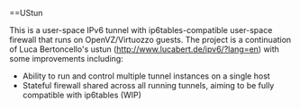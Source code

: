 ==UStun

This is a user-space IPv6 tunnel with ip6tables-compatible user-space firewall that runs on OpenVZ/Virtuozzo guests.
The project is a continuation of Luca Bertoncello's ustun (http://www.lucabert.de/ipv6/?lang=en) with some
improvements including:

* Ability to run and control multiple tunnel instances on a single host
* Stateful firewall shared across all running tunnels, aiming to be fully compatible with ip6tables (WIP)

